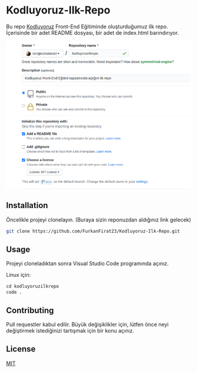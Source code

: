 # Kodluyoruz-Ilk-Repo

Bu repo [Kodluyoruz](https://www.kodluyoruz.org) Front-End Eğitiminde oluşturduğumuz ilk repo. İçerisinde bir adet README dosyası, bir adet de index.html barındırıyor.

![Image](https://github.com/Kodluyoruz/taskforce/raw/main/git/odev1/figures/github.png)


## Installation

Öncelikle projeyi clonelayın. (Buraya sizin reponuzdan aldığınız link gelecek)

```bash
git clone https://github.com/FurkanFirat23/Kodluyoruz-Ilk-Repo.git 
```

## Usage

Projeyi cloneladıktan sonra Visual Studio Code programında açınız.

Linux için:
```linux
cd kodluyoruzilkrepo
code .
```

## Contributing
Pull requestler kabul edilir. Büyük değişiklikler için, lütfen önce neyi değiştirmek istediğinizi tartışmak için bir konu açınız.

## License
[MIT](https://choosealicense.com/licenses/mit/)